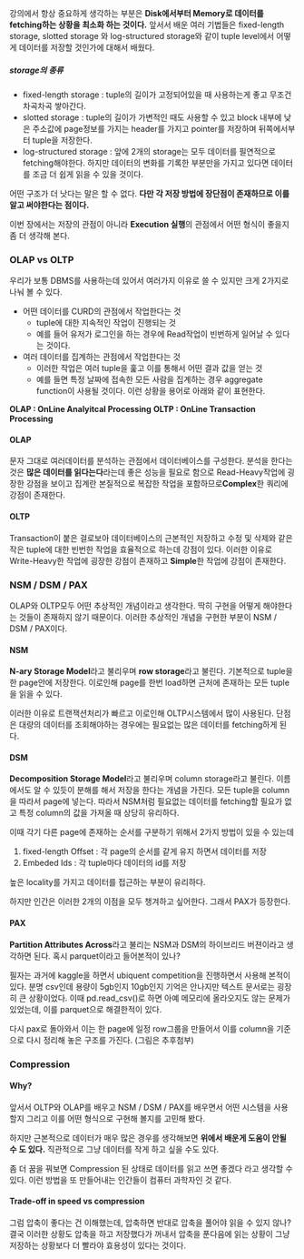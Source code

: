 
강의에서 항상 중요하게 생각하는 부분은 **Disk에서부터 Memory로 데이터를 fetching하는 상황을 최소화 하는 것이다.**
앞서서 배운 여러 기법들은 fixed-length storage, slotted storage 와 log-structured storage와 같이 tuple level에서 어떻게 데이터를 저장할 것인가에 대해서 배웠다.

##### storage의 종류
* fixed-length storage : tuple의 길이가 고정되어있을 때 사용하는게 좋고 무조건 차곡차곡 쌓아간다.
* slotted storage : tuple의 길이가 가변적인 때도 사용할 수 있고 block 내부에 낮은 주소값에 page정보를 가지는 header를 가지고 pointer를 저장하며 뒤쪽에서부터 tuple을 저장한다.
* log-structured storage : 앞에 2개의 storage는 모두 데이터를 필연적으로 fetching해야한다. 하지만 데이터의 변화를 기록한 부분만을 가지고 있다면 데이터를 조금 더 쉽게 읽을 수 있을 것이다.

어떤 구조가 더 낫다는 말은 할 수 없다. **다만 각 저장 방법에 장단점이 존재하므로 이를 알고 써야한다는 점이다.**

이번 장에서는 저장의 관점이 아니라 **Execution 실행**의 관점에서 어떤 형식이 좋을지 좀 더 생각해 본다.
### OLAP vs OLTP

우리가 보통 DBMS를 사용하는데 있어서 여러가지 이유로 쓸 수 있지만 크게 2가지로 나눠 볼 수 있다.
* 어떤 데이터를 CURD의 관점에서 작업한다는 것
	* tuple에 대한 지속적인 작업이 진행되는 것
	* 예를 들어 유저가 로그인을 하는 경우에 Read작업이 빈번하게 일어날 수 있다는 것이다.
* 여러 데이터를 집계하는 관점에서 작업한다는 것
	* 이러한 작업은 여러 tuple을 훑고 이를 통해서 어떤 결과 값을 얻는 것
	* 예를 들면 특정 날짜에 접속한 모든 사람을 집계하는 경우 aggregate function이 사용될 것이다.
이런 상황을 용어로 아래와 같이 표현한다.

**OLAP : OnLine Analyitcal Processing** 
**OLTP : OnLine Transaction Processing**

#### OLAP
문자 그대로 여러데이터를 분석하는 관점에서 데이터베이스를 구성한다.
분석을 한다는 것은 **많은 데이터를 읽다는다**라는데 좋은 성능을 필요로 함으로 Read-Heavy작업에 굉장한 강점을 보이고 집계란 본질적으로 복잡한 작업을 포함하므로**Complex**한 쿼리에 강점이 존재한다.

#### OLTP
Transaction이 붙은 걸로보아 데이터베이스의 근본적인 저장하고 수정 및 삭제와 같은 작은 tuple에 대한 빈번한 작업을 효율적으로 하는데 강점이 있다.
이러한 이유로 Write-Heavy한 작업에 굉장한 강점이 존재하고 **Simple**한 작업에 강점이 존재한다.

### NSM / DSM / PAX

OLAP와 OLTP모두 어떤 추상적인 개념이라고 생각한다. 딱히 구현을 어떻게 해야한다는 것들이 존재하지 않기 때문이다.
이러한 추상적인 개념을 구현한 부분이 NSM / DSM / PAX이다.

#### NSM
**N-ary Storage Model**라고 불리우며 **row storage**라고 불린다. 기본적으로 tuple을 한 page안에 저장한다. 이로인해 page를 한번 load하면 근처에 존재하는 모든 tuple을 읽을 수 있다.

이러한 이유로 트랜잭션처리가 빠르고 이로인해 OLTP시스템에서 많이 사용된다. 
단점은 대량의 데이터를 조회해야하는 경우에는 필요없는 많은 데이터를 fetching하게 된다.

#### DSM
**Decomposition Storage Model**라고 불리우며 column storage라고 불린다. 이름에서도 알 수 있듯이 분해를 해서 저장을 한다는 개념을 가진다. 모든 tuple을 column을 따라서 page에 넣는다. 따라서 NSM처럼 필요없는 데이터를 fetching할 필요가 없고 특정 column의 값을 가져올 때 상당히 유리하다.

이때 각기 다른 page에 존재하는 순서를 구분하기 위해서 2가지 방법이 있을 수 있는데
1. fixed-length Offset : 각 page의 순서를 같게 유지 하면서 데이터를 저장
2. Embeded Ids : 각 tuple마다 데이터의 id를 저장

높은 locality를 가지고 데이터를 접근하는 부분이 유리하다.

하지만 인간은 이러한 2개의 이점을 모두 챙겨하고 싶어한다. 그래서 PAX가 등장한다.

#### PAX
**Partition Attributes Across**라고 불리는 NSM과 DSM의 하이브리드 버젼이라고 생각하면 된다.
혹시 parquet이라고 들어본적이 있나?

필자는 과거에 kaggle을 하면서 ubiquent competition을 진행하면서 사용해 본적이있다. 분명 csv인데 용량이 5gb인지 10gb인지 기억은 안나지만 텍스트 문서로는 굉장히 큰 상황이었다.
이때 pd.read_csv()로 하면 아예 메모리에 올라오지도 않는 문제가 있었는데, 이를 parquet으로 해결한적이 있다.

다시 pax로 돌아와서 이는 한 page에 일정 row그룹을 만들어서 이를 column을 기준으로 다시 정리해 놓은 구조를 가진다. (그림은 추후첨부)

### Compression

#### Why?

앞서서 OLTP와 OLAP를 배우고 NSM / DSM / PAX를 배우면서 어떤 시스템을 사용할지 그리고 이를 어떤 형식으로 구현해 볼지를 고민해 봤다.

하지만 근본적으로 데이터가 매우 많은 경우를 생각해보면 **위에서 배운게 도움이 안될 수 도 있다.** 직관적으로 그냥 데이터를 작게 하고 싶을 수도 있다.

좀 더 꿈을 꿔보면 Compression 된 상태로 데이터를 읽고 쓰면 좋겠다 라고 생각할 수 있다. 이런 방법을 또 만들어내는 인간들이 컴퓨터 과학자인 것 같다.

#### Trade-off in speed vs compression

그럼 압축이 좋다는 건 이해했는데, 압축하면 반대로 압축을 풀어야 읽을 수 있지 않나? 
결국 이러한 상황도 압축을 하고 저장했다가 꺼내서 압축을 푼다음에 읽는 상황이 그냥 저장하는 상황보다 더 빨라야 효용성이 있다는 것이다.



